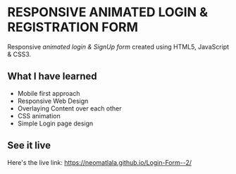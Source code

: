 # RESPONSIVE ANIMATED LOGIN & REGISTRATION FORM
Responsive *animated login & SignUp form* created using HTML5, JavaScript & CSS3.


## What I have learned
- Mobile first approach
- Responsive Web Design
- Overlaying Content over each other
- CSS animation
- Simple Login page design


## See it live
Here's the live link: https://neomatlala.github.io/Login-Form--2/